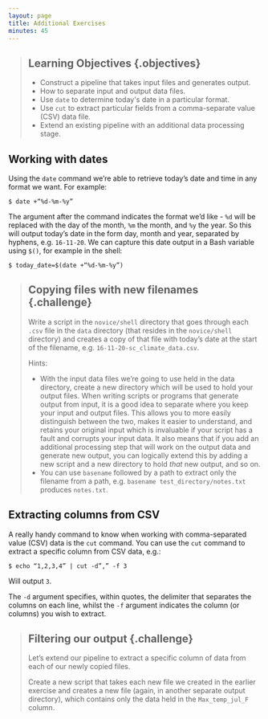 ```yaml
---
layout: page
title: Additional Exercises
minutes: 45
---
```

> ## Learning Objectives {.objectives}
>
> *   Construct a pipeline that takes input files and generates output.
> *   How to separate input and output data files.
> *   Use `date` to determine today's date in a particular format.
> *   Use `cut` to extract particular fields from a comma-separate value (CSV) data file.
> *   Extend an existing pipeline with an additional data processing stage.


## Working with dates

Using the `date` command we’re able to retrieve today’s date and time in any format we want. For example:

~~~ {.bash}
$ date +“%d-%m-%y”
~~~

The argument after the command indicates the format we’d like - `%d` will be replaced with the day of the month, `%m` the month, and `%y` the year. So this will output today’s date in the form day, month and year, separated by hyphens, e.g. `16-11-20`. We can capture this date output in a Bash variable using `$()`, for example in the shell:

~~~ {.bash}
$ today_date=$(date +“%d-%m-%y”)
~~~

> ## Copying files with new filenames {.challenge}
>
> Write a script in the `novice/shell` directory that goes through each `.csv` file in the `data` directory (that resides in
> the `novice/shell` directory) and
> creates a copy of that file with today’s date at the start of the filename, e.g. `16-11-20-sc_climate_data.csv`.
>
> Hints:
>
> - With the input data files we’re going to use held in the data directory, create a new directory which will be used to hold your output files. When writing scripts or programs that generate output from input, it is a good idea to separate where you keep your input and output files. This allows you to more easily distinguish between the two, makes it easier to understand, and retains your original input which is invaluable if your script has a fault and corrupts your input data. It also means that if you add an additional processing step that will work on the output data and generate new output, you can logically extend this by adding a new script and a new directory to hold *that* new output, and so on.
> - You can use `basename` followed by a path to extract only the filename from a path, e.g. `basename test_directory/notes.txt` produces `notes.txt`.


## Extracting columns from CSV

A really handy command to know when working with comma-separated value (CSV) data is the `cut` command. You can use the `cut` command to extract a specific column from CSV data, e.g.:

~~~ {.bash}
$ echo “1,2,3,4” | cut -d”,” -f 3
~~~

Will output `3`.

The `-d` argument specifies, within quotes, the delimiter that separates the columns on each line, whilst the `-f` argument indicates the column (or columns) you wish to extract.

> ## Filtering our output {.challenge}
>
> Let’s extend our pipeline to extract a specific column of data from each of our newly copied files.
>
> Create a new script that takes each new file we created in the earlier exercise and creates a new file (again, in another separate output directory), which contains only the data held in the `Max_temp_jul_F` column.
